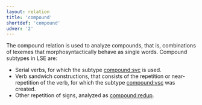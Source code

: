 ```yaml
---
layout: relation
title: 'compound'
shortdef: 'compound'
udver: '2'
---
```

The compound relation is used to analyze compounds, that is, combinations of lexemes that morphosyntactically behave as single words. Compound subtypes in LSE are:
* Serial verbs, for which the subtype [compound:svc]() is used.
* Verb sandwich constructions, that consists of the repetition or near-repetition of the verb, for which the subtype [compound:vsc]() was created.
* Other repetition of signs, analyzed as [compound:redup]().
